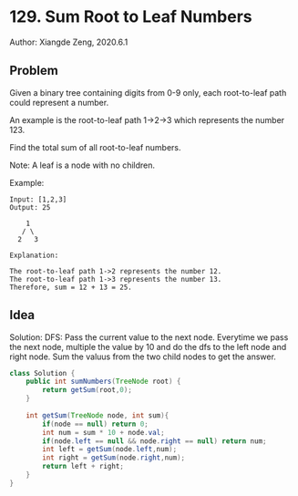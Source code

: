# 129. Sum Root to Leaf Numbers

Author: Xiangde Zeng, 2020.6.1

## Problem

Given a binary tree containing digits from 0-9 only, each root-to-leaf path could represent a number.

An example is the root-to-leaf path 1->2->3 which represents the number 123.

Find the total sum of all root-to-leaf numbers.

Note: A leaf is a node with no children.

Example:
```
Input: [1,2,3]
Output: 25

    1
   / \
  2   3

Explanation:

The root-to-leaf path 1->2 represents the number 12.
The root-to-leaf path 1->3 represents the number 13.
Therefore, sum = 12 + 13 = 25.
```

## Idea
Solution:
DFS: Pass the current value to the next node. Everytime we pass the next node, multiple the value by 10 and do the dfs to the left node and right node. Sum the valuus from the two child nodes to get the answer.


```Java
class Solution {
    public int sumNumbers(TreeNode root) {
        return getSum(root,0);
    }
    
    int getSum(TreeNode node, int sum){
        if(node == null) return 0;
        int num = sum * 10 + node.val;
        if(node.left == null && node.right == null) return num;
        int left = getSum(node.left,num);
        int right = getSum(node.right,num);
        return left + right;
    }
}
```